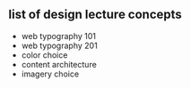 ## list of design lecture concepts

- web typography 101
- web typography 201
- color choice
- content architecture
- imagery choice